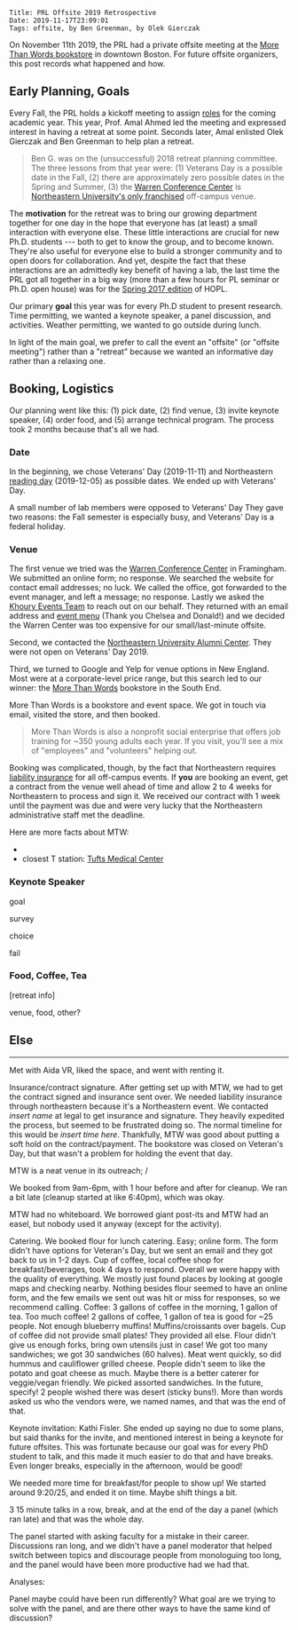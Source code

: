     Title: PRL Offsite 2019 Retrospective
    Date: 2019-11-17T23:09:01
    Tags: offsite, by Ben Greenman, by Olek Gierczak

On November 11th 2019, the PRL had a private offsite meeting at the
 [More Than Words bookstore][mtw] in downtown Boston.
For future offsite organizers, this post records what happened and how.

<!-- more -->

## Early Planning, Goals

Every Fall, the PRL holds a kickoff meeting to assign
 [roles](http://prl.ccs.neu.edu/contact) for the coming academic year.
This year, Prof. Amal Ahmed led the meeting and expressed interest in having
 a retreat at some point.
Seconds later, Amal enlisted Olek Gierczak and Ben Greenman
 to help plan a retreat.

> Ben G. was on the (unsuccessful) 2018 retreat planning committee.
> The three lessons from that year were: (1) Veterans Day is a possible date
> in the Fall, (2) there are approximately zero possible dates in the Spring
> and Summer, (3) the [Warren Conference Center][warren]
> is [Northeastern University's only franchised](https://www.northeastern.edu/events/northeastern-owned-off-campus-venues)
> off-campus venue.

The **motivation** for the retreat was to bring our growing department together
 for one day in the hope that everyone has (at least) a small interaction with
 everyone else.
These little interactions are crucial for new Ph.D. students --- both to get
 to know the group, and to become known.
They're also useful for everyone else to build a stronger community and
 to open doors for collaboration.
And yet, despite the fact that these interactions are an admittedly key benefit
 of having a lab, the last time the PRL got all together in a big way (more
 than a few hours for PL seminar or Ph.D. open house) was for the
 [Spring 2017 edition](http://www.ccs.neu.edu/home/matthias/7480-s17/index.html)
 of HOPL.

Our primary **goal** this year was for every Ph.D student to present research.
Time permitting, we wanted a keynote speaker, a panel discussion, and activities.
Weather permitting, we wanted to go outside during lunch.

In light of the main goal, we prefer to call the event an "offsite"
 (or "offsite meeting") rather than a "retreat" because we wanted an
 informative day rather than a relaxing one.


## Booking, Logistics

Our planning went like this: (1) pick date, (2) find venue, (3) invite keynote
 speaker, (4) order food, and (5) arrange technical program.
The process took 2 months because that's all we had.

### Date

In the beginning, we chose Veterans' Day (2019-11-11) and Northeastern [reading
 day](https://registrar.northeastern.edu/app/uploads/2019-2020-University-Wide-Calendar-List.pdf)
 (2019-12-05) as possible dates.
We ended up with Veterans' Day.
<!-- TODO dear Olek / Amal, do you remember why we ruled out readings day? Bad for Warren Center? Bad for some people? -->

A small number of lab members were opposed to Veterans' Day
They gave two reasons: the Fall semester is especially busy, and Veterans' Day
 is a federal holiday.


### Venue

The first venue we tried was the [Warren Conference Center][warren] in
 Framingham.
We submitted an online form; no response.
We searched the website for contact email addresses; no luck.
We called the office, got forwarded to the event manager, and left a message; no response.
Lastly we asked the [Khoury Events Team](https://www.khoury.northeastern.edu/people/chelsea-smith/)
 to reach out on our behalf.
They returned with an email address and
 [event menu](/blog/static/warren-center-meetings-and-retreats.pdf)
 (Thank you Chelsea and Donald!)
 and we decided the Warren Center was too expensive for our small/last-minute offsite.
<!-- Donald Pepple (Northeastern) made contact with Christine Barisano (Framingham) -->

Second, we contacted the [Northeastern University Alumni Center](https://alumni.northeastern.edu/about/alumni-center/).
They were not open on Veterans' Day 2019.

Third, we turned to Google and Yelp for venue options in New England.
Most were at a corporate-level price range, but this search led to our
 winner: the [More Than Words][mtw] bookstore in the South End.

More Than Words is a bookstore and event space.
We got in touch via email, visited the store, and then booked.

> More Than Words is also a nonprofit social enterprise that offers job training
> for ~350 young adults each year. If you visit, you'll see a mix of "employees"
> and "volunteers" helping out.

Booking was complicated, though, by the fact that Northeastern requires
 [liability insurance](http://catalog.northeastern.edu/graduate/health-sciences/academic-policies-procedures/liability-insurance/)
 for all off-campus events.
If **you** are booking an event, get a contract from the venue well ahead
 of time and allow 2 to 4 weeks for Northeastern to process and sign it.
We received our contract with 1 week until the payment was due and were very
 lucky that the Northeastern administrative staff met the deadline.

Here are more facts about MTW:

- 
- closest T station: [Tufts Medical Center](https://www.mbta.com/stops/place-tumnl)



### Keynote Speaker

goal

survey

choice

fail

### Food, Coffee, Tea



[retreat info]

venue, food, other?

## Else

<!-- future planners: we invited Kathi -->

- - -


Met with Aida VR, liked the space, and went with
renting it.

Insurance/contract signature. After getting set up with MTW, we had to get the
contract signed and insurance sent over. We needed liability insurance through
northeastern because it's a Northeastern event. We contacted *insert name* at
legal to get insurance and signature. They heavily expedited the process, but
seemed to be frustrated doing so. The normal timeline for this would be *insert
time here*. Thankfully, MTW was good about putting a soft hold on the
contract/payment. The bookstore was closed on Veteran's Day, but that wasn't a
problem for holding the event that day.

MTW is a neat venue in its outreach; /

We booked from 9am-6pm, with 1 hour before and after for cleanup. We ran a bit
late (cleanup started at like 6:40pm), which was okay.

MTW had no whiteboard. We borrowed giant post-its and MTW had an easel, but
nobody used it anyway (except for the activity).

Catering. We booked flour for lunch catering. Easy; online form. The form
didn't have options for Veteran's Day, but we sent an email and they got back
to us in 1-2 days. Cup of coffee, local coffee shop for breakfast/beverages,
took 4 days to respond. Overall we were happy with the quality of everything.
We mostly just found places by looking at google maps and checking nearby.
Nothing besides flour seemed to have an online form, and the few emails we sent
out was hit or miss for responses, so we recommend calling. Coffee: 3 gallons
of coffee in the morning, 1 gallon of tea. Too much coffee! 2 gallons of
coffee, 1 gallon of tea is good for ~25 people. Not enough blueberry muffins!
Muffins/croissants over bagels. Cup of coffee did not provide small plates!
They provided all else. Flour didn't give us enough forks, bring own utensils
just in case! We got too many sandwiches; we got 30 sandwiches (60 halves).
Meat went quickly, so did hummus and cauliflower grilled cheese. People didn't
seem to like the potato and goat cheese as much. Maybe there is a better
caterer for veggie/vegan friendly. We picked assorted sandwiches. In the
future, specify! 2 people wished there was desert (sticky buns!). More than
words asked us who the vendors were, we named names, and that was the end of
that.

Keynote invitation: Kathi Fisler. She ended up saying no due to some plans, but
said thanks for the invite, and mentioned interest in being a keynote for
future offsites. This was fortunate because our goal was for every PhD student
to talk, and this made it much easier to do that and have breaks. Even longer
breaks, especially in the afternoon, would be good!

We needed more time for breakfast/for people to show up! We started around
9:20/25, and ended it on time. Maybe shift things a bit. 

3 15 minute talks in a row, break, and at the end of the day a panel (which ran
late) and that was the whole day. 

The panel started with asking faculty for a mistake in their career.
Discussions ran long, and we didn't have a panel moderator that helped switch
between topics and discourage people from monologuing too long, and the panel
would have been more productive had we had that. 

Analyses:

Panel maybe could have been run differently? What goal are we trying to solve
with the panel, and are there other ways to have the same kind of discussion?

<!-- -->

[mtw]: https://mtwyouth.org
[warren]: http://www.warrencenter.com
